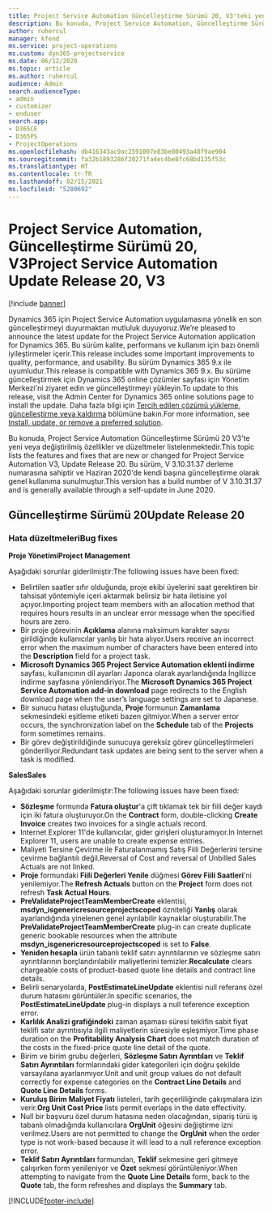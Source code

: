 ```yaml
---
title: Project Service Automation Güncelleştirme Sürümü 20, V3'teki yenilikler veya değişiklikler
description: Bu konuda, Project Service Automation, Güncelleştirme Sürümü 20, V3'teki özellikler ve düzeltmeler listelenir
author: ruhercul
manager: kfend
ms.service: project-operations
ms.custom: dyn365-projectservice
ms.date: 06/12/2020
ms.topic: article
ms.author: ruhercul
audience: Admin
search.audienceType:
- admin
- customizer
- enduser
search.app:
- D365CE
- D365PS
- ProjectOperations
ms.openlocfilehash: db416343ac9ac2591007e83be80493a48f9ae904
ms.sourcegitcommit: fa32b1893286f20271fa4ec4be8fc68bd135f53c
ms.translationtype: HT
ms.contentlocale: tr-TR
ms.lasthandoff: 02/15/2021
ms.locfileid: "5280692"
---
```

# <a name="project-service-automation-update-release-20-v3"></a><span data-ttu-id="b8ab3-103">Project Service Automation, Güncelleştirme Sürümü 20, V3</span><span class="sxs-lookup"><span data-stu-id="b8ab3-103">Project Service Automation Update Release 20, V3</span></span>

[!include [banner](../includes/psa-now-project-operations.md)]

<span data-ttu-id="b8ab3-104">Dynamics 365 için Project Service Automation uygulamasına yönelik en son güncelleştirmeyi duyurmaktan mutluluk duyuyoruz.</span><span class="sxs-lookup"><span data-stu-id="b8ab3-104">We’re pleased to announce the latest update for the Project Service Automation application for Dynamics 365.</span></span> <span data-ttu-id="b8ab3-105">Bu sürüm kalite, performans ve kullanım için bazı önemli iyileştirmeler içerir.</span><span class="sxs-lookup"><span data-stu-id="b8ab3-105">This release includes some important improvements to quality, performance, and usability.</span></span> <span data-ttu-id="b8ab3-106">Bu sürüm Dynamics 365 9.x ile uyumludur.</span><span class="sxs-lookup"><span data-stu-id="b8ab3-106">This release is compatible with Dynamics 365 9.x.</span></span> <span data-ttu-id="b8ab3-107">Bu sürüme güncelleştirmek için Dynamics 365 online çözümler sayfası için Yönetim Merkezi'ni ziyaret edin ve güncelleştirmeyi yükleyin.</span><span class="sxs-lookup"><span data-stu-id="b8ab3-107">To update to this release, visit the Admin Center for Dynamics 365 online solutions page to install the update.</span></span> <span data-ttu-id="b8ab3-108">Daha fazla bilgi için [Tercih edilen çözümü yükleme, güncelleştirme veya kaldırma](https://docs.microsoft.com/power-platform/admin/install-remove-preferred-solution) bölümüne bakın.</span><span class="sxs-lookup"><span data-stu-id="b8ab3-108">For more information, see [Install, update, or remove a preferred solution](https://docs.microsoft.com/power-platform/admin/install-remove-preferred-solution).</span></span>

<span data-ttu-id="b8ab3-109">Bu konuda, Project Service Automation Güncelleştirme Sürümü 20 V3'te yeni veya değiştirilmiş özellikler ve düzeltmeler listelenmektedir.</span><span class="sxs-lookup"><span data-stu-id="b8ab3-109">This topic lists the features and fixes that are new or changed for Project Service Automation V3, Update Release 20.</span></span> <span data-ttu-id="b8ab3-110">Bu sürüm, V 3.10.31.37 derleme numarasına sahiptir ve Haziran 2020'de kendi başına güncelleştirme olarak genel kullanıma sunulmuştur.</span><span class="sxs-lookup"><span data-stu-id="b8ab3-110">This version has a build number of V 3.10.31.37 and is generally available through a self-update in June 2020.</span></span>

## <a name="update-release-20"></a><span data-ttu-id="b8ab3-111">Güncelleştirme Sürümü 20</span><span class="sxs-lookup"><span data-stu-id="b8ab3-111">Update Release 20</span></span>

### <a name="bug-fixes"></a><span data-ttu-id="b8ab3-112">Hata düzeltmeleri</span><span class="sxs-lookup"><span data-stu-id="b8ab3-112">Bug fixes</span></span>

<span data-ttu-id="b8ab3-113">**Proje Yönetimi**</span><span class="sxs-lookup"><span data-stu-id="b8ab3-113">**Project Management**</span></span>

<span data-ttu-id="b8ab3-114">Aşağıdaki sorunlar giderilmiştir:</span><span class="sxs-lookup"><span data-stu-id="b8ab3-114">The following issues have been fixed:</span></span>

- <span data-ttu-id="b8ab3-115">Belirtilen saatler sıfır olduğunda, proje ekibi üyelerini saat gerektiren bir tahsisat yöntemiyle içeri aktarmak belirsiz bir hata iletisine yol açıyor.</span><span class="sxs-lookup"><span data-stu-id="b8ab3-115">Importing project team members with an allocation method that requires hours results in an unclear error message when the specified hours are zero.</span></span>
- <span data-ttu-id="b8ab3-116">Bir proje görevinin **Açıklama** alanına maksimum karakter sayısı girildiğinde kullanıcılar yanlış bir hata alıyor.</span><span class="sxs-lookup"><span data-stu-id="b8ab3-116">Users receive an incorrect error when the maximum number of characters have been entered into the **Description** field for a project task.</span></span>
- <span data-ttu-id="b8ab3-117">**Microsoft Dynamics 365 Project Service Automation eklenti indirme** sayfası, kullanıcının dil ayarları Japonca olarak ayarlandığında İngilizce indirme sayfasına yönlendiriyor.</span><span class="sxs-lookup"><span data-stu-id="b8ab3-117">The **Microsoft Dynamics 365 Project Service Automation add-in download** page redirects to the English download page when the user’s language settings are set to Japanese.</span></span>
- <span data-ttu-id="b8ab3-118">Bir sunucu hatası oluştuğunda, **Proje** formunun **Zamanlama** sekmesindeki eşitleme etiketi bazen gitmiyor.</span><span class="sxs-lookup"><span data-stu-id="b8ab3-118">When a server error occurs, the synchronization label on the **Schedule** tab of the **Projects** form sometimes remains.</span></span>
- <span data-ttu-id="b8ab3-119">Bir görev değiştirildiğinde sunucuya gereksiz görev güncelleştirmeleri gönderiliyor.</span><span class="sxs-lookup"><span data-stu-id="b8ab3-119">Redundant task updates are being sent to the server when a task is modified.</span></span>

<span data-ttu-id="b8ab3-120">**Sales**</span><span class="sxs-lookup"><span data-stu-id="b8ab3-120">**Sales**</span></span>

<span data-ttu-id="b8ab3-121">Aşağıdaki sorunlar giderilmiştir:</span><span class="sxs-lookup"><span data-stu-id="b8ab3-121">The following issues have been fixed:</span></span>

- <span data-ttu-id="b8ab3-122">**Sözleşme** formunda **Fatura oluştur**'a çift tıklamak tek bir fiili değer kaydı için iki fatura oluşturuyor.</span><span class="sxs-lookup"><span data-stu-id="b8ab3-122">On the **Contract** form, double-clicking **Create Invoice** creates two invoices for a single actuals record.</span></span>
- <span data-ttu-id="b8ab3-123">Internet Explorer 11'de kullanıcılar, gider girişleri oluşturamıyor.</span><span class="sxs-lookup"><span data-stu-id="b8ab3-123">In Internet Explorer 11, users are unable to create expense entries.</span></span>
- <span data-ttu-id="b8ab3-124">Maliyeti Tersine Çevirme ile Faturalanmamış Satış Fiili Değerlerini tersine çevirme bağlantılı değil.</span><span class="sxs-lookup"><span data-stu-id="b8ab3-124">Reversal of Cost and reversal of Unbilled Sales Actuals are not linked.</span></span>
- <span data-ttu-id="b8ab3-125">**Proje** formundaki **Fiili Değerleri Yenile** düğmesi **Görev Fiili Saatleri**'ni yenilemiyor.</span><span class="sxs-lookup"><span data-stu-id="b8ab3-125">The **Refresh Actuals** button on the **Project** form does not refresh **Task Actual Hours**.</span></span>
- <span data-ttu-id="b8ab3-126">**PreValidateProjectTeamMemberCreate** eklentisi, **msdyn_isgenericresourceprojectscoped** özniteliği **Yanlış** olarak ayarlandığında yinelenen genel ayrılabilir kaynaklar oluşturabilir.</span><span class="sxs-lookup"><span data-stu-id="b8ab3-126">The **PreValidateProjectTeamMemberCreate** plug-in can create duplicate generic bookable resources when the attribute **msdyn_isgenericresourceprojectscoped** is set to **False**.</span></span>
- <span data-ttu-id="b8ab3-127">**Yeniden hesapla** ürün tabanlı teklif satırı ayrıntılarının ve sözleşme satırı ayrıntılarının borçlandırılabilir maliyetlerini temizler.</span><span class="sxs-lookup"><span data-stu-id="b8ab3-127">**Recalculate** clears chargeable costs of product-based quote line details and contract line details.</span></span>
- <span data-ttu-id="b8ab3-128">Belirli senaryolarda, **PostEstimateLineUpdate** eklentisi null referans özel durum hatasını görüntüler.</span><span class="sxs-lookup"><span data-stu-id="b8ab3-128">In specific scenarios, the **PostEstimateLineUpdate** plug-in displays a null teference exception error.</span></span>
- <span data-ttu-id="b8ab3-129">**Karlılık Analizi grafiğindeki** zaman aşaması süresi teklifin sabit fiyat teklifi satır ayrıntısıyla ilgili maliyetlerin süresiyle eşleşmiyor.</span><span class="sxs-lookup"><span data-stu-id="b8ab3-129">Time phase duration on the **Profitability Analysis Chart** does not match duration of the costs in the fixed-price quote line detail of the quote.</span></span>
- <span data-ttu-id="b8ab3-130">Birim ve birim grubu değerleri, **Sözleşme Satırı Ayrıntıları** ve **Teklif Satırı Ayrıntıları**  formlarındaki gider kategorileri için doğru şekilde varsayılana ayarlanmıyor.</span><span class="sxs-lookup"><span data-stu-id="b8ab3-130">Unit and unit group values do not default correctly for expense categories on the **Contract Line Details** and **Quote Line Details** forms.</span></span>
- <span data-ttu-id="b8ab3-131">**Kuruluş Birim Maliyet Fiyatı** listeleri, tarih geçerliliğinde çakışmalara izin verir.</span><span class="sxs-lookup"><span data-stu-id="b8ab3-131">**Org Unit Cost Price** lists permit overlaps in the date effectivity.</span></span>
- <span data-ttu-id="b8ab3-132">Null bir başvuru özel durum hatasına neden olacağından, sipariş türü iş tabanlı olmadığında kullanıcılara **OrgUnit** öğesini değiştirme izni verilmez.</span><span class="sxs-lookup"><span data-stu-id="b8ab3-132">Users are not permitted to change the **OrgUnit** when the order type is not work-based because it will lead to a null reference exception error.</span></span>
- <span data-ttu-id="b8ab3-133">**Teklif Satırı Ayrıntıları** formundan, **Teklif** sekmesine geri gitmeye çalışırken form yenileniyor ve **Özet** sekmesi görüntüleniyor.</span><span class="sxs-lookup"><span data-stu-id="b8ab3-133">When attempting to navigate from the **Quote Line Details** form, back to the **Quote** tab, the form refreshes and displays the **Summary** tab.</span></span>


[!INCLUDE[footer-include](../includes/footer-banner.md)]